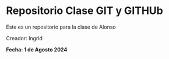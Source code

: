 # Repositorio Clase GIT y GITHUb

Este es un repositorio para la clase de Alonso 

Creador: Ingrid

**Fecha: 1 de Agosto 2024**
